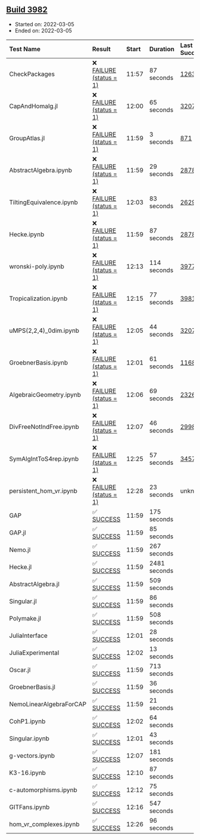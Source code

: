 ## [Build 3982](https://oscarci.mathematik.uni-kl.de/job/oscar-stable/3982/)

* Started on: 2022-03-05
* Ended on: 2022-03-05

| Test Name    | Result | Start | Duration | Last Success | First Failure |
|:-------------|:-------|:------|:---------|:-------------|:--------------|
| CheckPackages | ❌ [FAILURE (status = 1)](https://oscarci.mathematik.uni-kl.de/job/oscar-stable/3982/artifact/logs/build-3982/CheckPackages.log) | 11:57 | 87 seconds | [1263](https://oscarci.mathematik.uni-kl.de/job/oscar-stable/1263/) | [1264](https://oscarci.mathematik.uni-kl.de/job/oscar-stable/1264/) |
| CapAndHomalg.jl | ❌ [FAILURE (status = 1)](https://oscarci.mathematik.uni-kl.de/job/oscar-stable/3982/artifact/logs/build-3982/CapAndHomalg.jl.log) | 12:00 | 65 seconds | [3207](https://oscarci.mathematik.uni-kl.de/job/oscar-stable/3207/) | [3208](https://oscarci.mathematik.uni-kl.de/job/oscar-stable/3208/) |
| GroupAtlas.jl | ❌ [FAILURE (status = 1)](https://oscarci.mathematik.uni-kl.de/job/oscar-stable/3982/artifact/logs/build-3982/GroupAtlas.jl.log) | 11:59 | 3 seconds | [871](https://oscarci.mathematik.uni-kl.de/job/oscar-stable/871/) | [872](https://oscarci.mathematik.uni-kl.de/job/oscar-stable/872/) |
| AbstractAlgebra.ipynb | ❌ [FAILURE (status = 1)](https://oscarci.mathematik.uni-kl.de/job/oscar-stable/3982/artifact/logs/build-3982/AbstractAlgebra.ipynb.log) | 11:59 | 29 seconds | [2878](https://oscarci.mathematik.uni-kl.de/job/oscar-stable/2878/) | [2879](https://oscarci.mathematik.uni-kl.de/job/oscar-stable/2879/) |
| TiltingEquivalence.ipynb | ❌ [FAILURE (status = 1)](https://oscarci.mathematik.uni-kl.de/job/oscar-stable/3982/artifact/logs/build-3982/TiltingEquivalence.ipynb.log) | 12:03 | 83 seconds | [2629](https://oscarci.mathematik.uni-kl.de/job/oscar-stable/2629/) | [2630](https://oscarci.mathematik.uni-kl.de/job/oscar-stable/2630/) |
| Hecke.ipynb | ❌ [FAILURE (status = 1)](https://oscarci.mathematik.uni-kl.de/job/oscar-stable/3982/artifact/logs/build-3982/Hecke.ipynb.log) | 11:59 | 87 seconds | [2878](https://oscarci.mathematik.uni-kl.de/job/oscar-stable/2878/) | [2879](https://oscarci.mathematik.uni-kl.de/job/oscar-stable/2879/) |
| wronski-poly.ipynb | ❌ [FAILURE (status = 1)](https://oscarci.mathematik.uni-kl.de/job/oscar-stable/3982/artifact/logs/build-3982/wronski-poly.ipynb.log) | 12:13 | 114 seconds | [3977](https://oscarci.mathematik.uni-kl.de/job/oscar-stable/3977/) | [3978](https://oscarci.mathematik.uni-kl.de/job/oscar-stable/3978/) |
| Tropicalization.ipynb | ❌ [FAILURE (status = 1)](https://oscarci.mathematik.uni-kl.de/job/oscar-stable/3982/artifact/logs/build-3982/Tropicalization.ipynb.log) | 12:15 | 77 seconds | [3981](https://oscarci.mathematik.uni-kl.de/job/oscar-stable/3981/) | [3982](https://oscarci.mathematik.uni-kl.de/job/oscar-stable/3982/) |
| uMPS(2,2,4)_0dim.ipynb | ❌ [FAILURE (status = 1)](https://oscarci.mathematik.uni-kl.de/job/oscar-stable/3982/artifact/logs/build-3982/uMPS-2-2-4-_0dim.ipynb.log) | 12:05 | 44 seconds | [3207](https://oscarci.mathematik.uni-kl.de/job/oscar-stable/3207/) | [3208](https://oscarci.mathematik.uni-kl.de/job/oscar-stable/3208/) |
| GroebnerBasis.ipynb | ❌ [FAILURE (status = 1)](https://oscarci.mathematik.uni-kl.de/job/oscar-stable/3982/artifact/logs/build-3982/GroebnerBasis.ipynb.log) | 12:01 | 61 seconds | [1168](https://oscarci.mathematik.uni-kl.de/job/oscar-stable/1168/) | [1169](https://oscarci.mathematik.uni-kl.de/job/oscar-stable/1169/) |
| AlgebraicGeometry.ipynb | ❌ [FAILURE (status = 1)](https://oscarci.mathematik.uni-kl.de/job/oscar-stable/3982/artifact/logs/build-3982/AlgebraicGeometry.ipynb.log) | 12:06 | 69 seconds | [2326](https://oscarci.mathematik.uni-kl.de/job/oscar-stable/2326/) | [2327](https://oscarci.mathematik.uni-kl.de/job/oscar-stable/2327/) |
| DivFreeNotIndFree.ipynb | ❌ [FAILURE (status = 1)](https://oscarci.mathematik.uni-kl.de/job/oscar-stable/3982/artifact/logs/build-3982/DivFreeNotIndFree.ipynb.log) | 12:07 | 46 seconds | [2998](https://oscarci.mathematik.uni-kl.de/job/oscar-stable/2998/) | [2999](https://oscarci.mathematik.uni-kl.de/job/oscar-stable/2999/) |
| SymAlgIntToS4rep.ipynb | ❌ [FAILURE (status = 1)](https://oscarci.mathematik.uni-kl.de/job/oscar-stable/3982/artifact/logs/build-3982/SymAlgIntToS4rep.ipynb.log) | 12:25 | 57 seconds | [3457](https://oscarci.mathematik.uni-kl.de/job/oscar-stable/3457/) | [3458](https://oscarci.mathematik.uni-kl.de/job/oscar-stable/3458/) |
| persistent_hom_vr.ipynb | ❌ [FAILURE (status = 1)](https://oscarci.mathematik.uni-kl.de/job/oscar-stable/3982/artifact/logs/build-3982/persistent_hom_vr.ipynb.log) | 12:28 | 23 seconds | unknown | unknown |
| GAP | ✅ [SUCCESS](https://oscarci.mathematik.uni-kl.de/job/oscar-stable/3982/artifact/logs/build-3982/GAP.log) | 11:59 | 175 seconds |  |  |
| GAP.jl | ✅ [SUCCESS](https://oscarci.mathematik.uni-kl.de/job/oscar-stable/3982/artifact/logs/build-3982/GAP.jl.log) | 11:59 | 85 seconds |  |  |
| Nemo.jl | ✅ [SUCCESS](https://oscarci.mathematik.uni-kl.de/job/oscar-stable/3982/artifact/logs/build-3982/Nemo.jl.log) | 11:59 | 267 seconds |  |  |
| Hecke.jl | ✅ [SUCCESS](https://oscarci.mathematik.uni-kl.de/job/oscar-stable/3982/artifact/logs/build-3982/Hecke.jl.log) | 11:59 | 2481 seconds |  |  |
| AbstractAlgebra.jl | ✅ [SUCCESS](https://oscarci.mathematik.uni-kl.de/job/oscar-stable/3982/artifact/logs/build-3982/AbstractAlgebra.jl.log) | 11:59 | 509 seconds |  |  |
| Singular.jl | ✅ [SUCCESS](https://oscarci.mathematik.uni-kl.de/job/oscar-stable/3982/artifact/logs/build-3982/Singular.jl.log) | 11:59 | 86 seconds |  |  |
| Polymake.jl | ✅ [SUCCESS](https://oscarci.mathematik.uni-kl.de/job/oscar-stable/3982/artifact/logs/build-3982/Polymake.jl.log) | 11:59 | 508 seconds |  |  |
| JuliaInterface | ✅ [SUCCESS](https://oscarci.mathematik.uni-kl.de/job/oscar-stable/3982/artifact/logs/build-3982/JuliaInterface.log) | 12:01 | 28 seconds |  |  |
| JuliaExperimental | ✅ [SUCCESS](https://oscarci.mathematik.uni-kl.de/job/oscar-stable/3982/artifact/logs/build-3982/JuliaExperimental.log) | 12:02 | 13 seconds |  |  |
| Oscar.jl | ✅ [SUCCESS](https://oscarci.mathematik.uni-kl.de/job/oscar-stable/3982/artifact/logs/build-3982/Oscar.jl.log) | 11:59 | 713 seconds |  |  |
| GroebnerBasis.jl | ✅ [SUCCESS](https://oscarci.mathematik.uni-kl.de/job/oscar-stable/3982/artifact/logs/build-3982/GroebnerBasis.jl.log) | 11:59 | 36 seconds |  |  |
| NemoLinearAlgebraForCAP | ✅ [SUCCESS](https://oscarci.mathematik.uni-kl.de/job/oscar-stable/3982/artifact/logs/build-3982/NemoLinearAlgebraForCAP.log) | 11:59 | 21 seconds |  |  |
| CohP1.ipynb | ✅ [SUCCESS](https://oscarci.mathematik.uni-kl.de/job/oscar-stable/3982/artifact/logs/build-3982/CohP1.ipynb.log) | 12:02 | 64 seconds |  |  |
| Singular.ipynb | ✅ [SUCCESS](https://oscarci.mathematik.uni-kl.de/job/oscar-stable/3982/artifact/logs/build-3982/Singular.ipynb.log) | 12:01 | 43 seconds |  |  |
| g-vectors.ipynb | ✅ [SUCCESS](https://oscarci.mathematik.uni-kl.de/job/oscar-stable/3982/artifact/logs/build-3982/g-vectors.ipynb.log) | 12:07 | 181 seconds |  |  |
| K3-16.ipynb | ✅ [SUCCESS](https://oscarci.mathematik.uni-kl.de/job/oscar-stable/3982/artifact/logs/build-3982/K3-16.ipynb.log) | 12:10 | 87 seconds |  |  |
| c-automorphisms.ipynb | ✅ [SUCCESS](https://oscarci.mathematik.uni-kl.de/job/oscar-stable/3982/artifact/logs/build-3982/c-automorphisms.ipynb.log) | 12:12 | 75 seconds |  |  |
| GITFans.ipynb | ✅ [SUCCESS](https://oscarci.mathematik.uni-kl.de/job/oscar-stable/3982/artifact/logs/build-3982/GITFans.ipynb.log) | 12:16 | 547 seconds |  |  |
| hom_vr_complexes.ipynb | ✅ [SUCCESS](https://oscarci.mathematik.uni-kl.de/job/oscar-stable/3982/artifact/logs/build-3982/hom_vr_complexes.ipynb.log) | 12:26 | 96 seconds |  |  |
